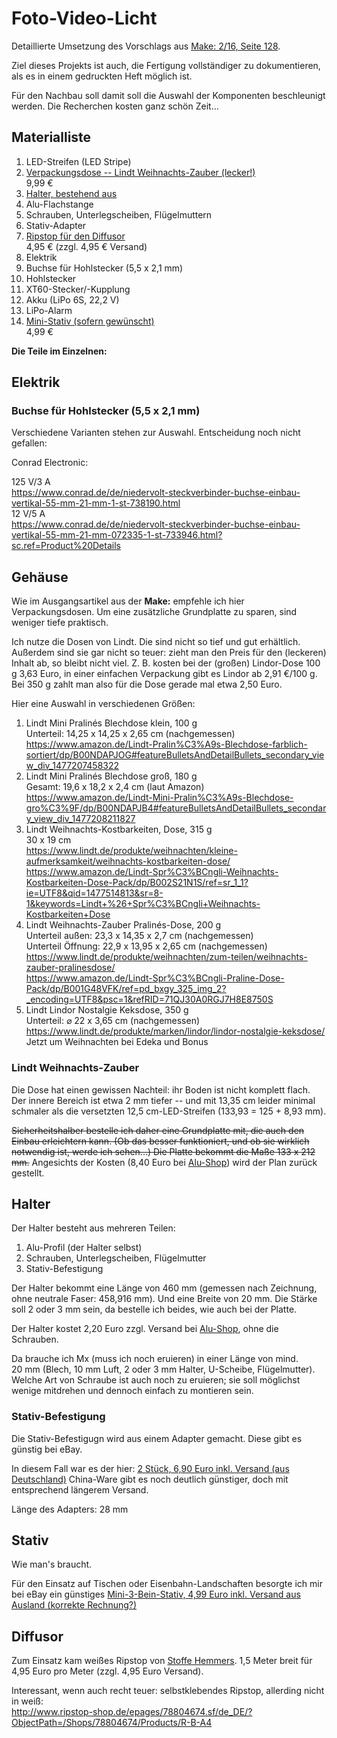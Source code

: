 # Foto-Video-Licht

Detaillierte Umsetzung des Vorschlags aus
[Make: 2/16, Seite 128](http://www.heise.de/make/inhalt/2016/02/128/).

Ziel dieses Projekts ist auch, die Fertigung vollständiger zu
dokumentieren, als es in einem gedruckten Heft möglich ist.

Für den Nachbau soll damit soll die Auswahl der Komponenten
beschleunigt werden. Die Recherchen kosten ganz schön Zeit...

## Materialliste

1. LED-Streifen (LED Stripe)
1. [Verpackungsdose -- Lindt Weihnachts-Zauber (lecker!)](#gehäuse)  
   9,99 €
1. [Halter, bestehend aus](#halter)
  1. Alu-Flachstange
  1. Schrauben, Unterlegscheiben, Flügelmuttern
  1. Stativ-Adapter
1. [Ripstop für den Diffusor](#diffusor)  
   4,95 € (zzgl. 4,95 € Versand)
1. Elektrik
  1. Buchse für Hohlstecker (5,5 x 2,1 mm)
  1. Hohlstecker
  1. XT60-Stecker/-Kupplung
  1. Akku (LiPo 6S, 22,2 V)
  1. LiPo-Alarm
1. [Mini-Stativ (sofern gewünscht)](#stativ)  
   4,99 €

**Die Teile im Einzelnen:**

## Elektrik

### Buchse für Hohlstecker (5,5 x 2,1 mm)

Verschiedene Varianten stehen zur Auswahl. Entscheidung noch nicht
gefallen:

Conrad Electronic:

125 V/3 A  
https://www.conrad.de/de/niedervolt-steckverbinder-buchse-einbau-vertikal-55-mm-21-mm-1-st-738190.html  
12 V/5 A  
https://www.conrad.de/de/niedervolt-steckverbinder-buchse-einbau-vertikal-55-mm-21-mm-072335-1-st-733946.html?sc.ref=Product%20Details

## Gehäuse

Wie im Ausgangsartikel aus der **Make:** empfehle ich hier
Verpackungsdosen. Um eine zusätzliche Grundplatte zu sparen, sind
weniger tiefe praktisch.

Ich nutze die Dosen von Lindt. Die sind nicht so tief und gut
erhältlich. Außerdem sind sie gar nicht so teuer: zieht man den Preis
für den (leckeren) Inhalt ab, so bleibt nicht viel. Z. B. kosten bei
der (großen) Lindor-Dose 100 g 3,63 Euro, in einer einfachen
Verpackung gibt es Lindor ab 2,91 €/100 g. Bei 350 g zahlt man also
für die Dose gerade mal etwa 2,50 Euro.

Hier eine Auswahl in verschiedenen Größen:

1. Lindt Mini Pralinés Blechdose klein, 100 g  
   Unterteil: 14,25 x 14,25 x 2,65 cm (nachgemessen)  
   https://www.amazon.de/Lindt-Pralin%C3%A9s-Blechdose-farblich-sortiert/dp/B00NDAPJOG#featureBulletsAndDetailBullets_secondary_view_div_1477207458322
1. Lindt Mini Pralinés Blechdose groß, 180 g  
   Gesamt: 19,6 x 18,2 x 2,4 cm (laut Amazon)  
   https://www.amazon.de/Lindt-Mini-Pralin%C3%A9s-Blechdose-gro%C3%9F/dp/B00NDAPJB4#featureBulletsAndDetailBullets_secondary_view_div_1477208211827
1. Lindt Weihnachts-Kostbarkeiten, Dose, 315 g  
   30 x 19 cm  
   https://www.lindt.de/produkte/weihnachten/kleine-aufmerksamkeit/weihnachts-kostbarkeiten-dose/  
   https://www.amazon.de/Lindt-Spr%C3%BCngli-Weihnachts-Kostbarkeiten-Dose-Pack/dp/B002S21N1S/ref=sr_1_1?ie=UTF8&qid=1477514813&sr=8-1&keywords=Lindt+%26+Spr%C3%BCngli+Weihnachts-Kostbarkeiten+Dose
1. Lindt Weihnachts-Zauber Pralinés-Dose, 200 g  
   Unterteil außen: 23,3 x 14,35 x 2,7 cm (nachgemessen)  
   Unterteil Öffnung: 22,9 x 13,95 x 2,65 cm (nachgemessen)  
   https://www.lindt.de/produkte/weihnachten/zum-teilen/weihnachts-zauber-pralinesdose/  
   https://www.amazon.de/Lindt-Spr%C3%BCngli-Praline-Dose-Pack/dp/B001G48VFK/ref=pd_bxgy_325_img_2?_encoding=UTF8&psc=1&refRID=71QJ30A0RGJ7H8E8750S
1. Lindt Lindor Nostalgie Keksdose, 350 g  
   Unterteil: ⌀ 22 x 3,65 cm (nachgemessen)  
   https://www.lindt.de/produkte/marken/lindor/lindor-nostalgie-keksdose/  
   Jetzt um Weihnachten bei Edeka und Bonus

### Lindt Weihnachts-Zauber

Die Dose hat einen gewissen Nachteil: ihr Boden ist nicht komplett
flach.  Der innere Bereich ist etwa 2 mm tiefer -- und mit 13,35 cm
leider minimal schmaler als die versetzten 12,5 cm-LED-Streifen
(133,93 = 125 + 8,93 mm).

~~Sicherheitshalber bestelle ich daher eine Grundplatte mit, die auch
den Einbau erleichtern kann. (Ob das besser funktioniert, und ob sie
wirklich notwendig ist, werde ich sehen...) Die Platte bekommt die
Maße 133 x 212 mm.~~ Angesichts der Kosten (8,40 Euro bei
[Alu-Shop](https://www.aluminium-online-shop.de/de/shop-aluminium-kleinstmengen/Bleche---Platten-_-4/index.html))
wird der Plan zurück gestellt.

## Halter

Der Halter besteht aus mehreren Teilen:

1. Alu-Profil (der Halter selbst)
1. Schrauben, Unterlegscheiben, Flügelmutter
1. Stativ-Befestigung

Der Halter bekommt eine Länge von 460 mm (gemessen nach Zeichnung,
ohne neutrale Faser: 458,916 mm). Und eine Breite von 20 mm. Die
Stärke soll 2 oder 3 mm sein, da bestelle ich beides, wie auch bei der
Platte.

Der Halter kostet 2,20 Euro zzgl. Versand bei
[Alu-Shop](https://www.aluminium-online-shop.de/de/shop-aluminium-kleinstmengen/Flachstangen-_-16/index.html),
ohne die Schrauben.

Da brauche ich Mx (muss ich noch eruieren) in einer Länge von
mind. 20&nbsp;mm (Blech, 10 mm Luft, 2 oder 3 mm Halter, U-Scheibe,
Flügelmutter). Welche Art von Schraube ist auch noch zu eruieren; sie
soll möglichst wenige mitdrehen und dennoch einfach zu montieren sein.

### Stativ-Befestigung

Die Stativ-Befestigugn wird aus einem Adapter gemacht. Diese gibt es
günstig bei eBay.

In diesem Fall war es der hier:
[2 Stück, 6,90 Euro inkl. Versand (aus Deutschland)](http://www.ebay.de/itm/152254833188)
China-Ware gibt es noch deutlich günstiger, doch mit entsprechend
längerem Versand.

Länge des Adapters: 28 mm

## Stativ

Wie man's braucht.

Für den Einsatz auf Tischen oder Eisenbahn-Landschaften besorgte ich
mir bei eBay ein günstiges
[Mini-3-Bein-Stativ, 4,99 Euro inkl. Versand aus Ausland (korrekte Rechnung?)](http://www.ebay.de/itm/201507544760)

## Diffusor

Zum Einsatz kam weißes Ripstop von [Stoffe Hemmers](https://www.stoffe-hemmers.de/ripstop-weiss).
1,5 Meter breit für 4,95 Euro pro Meter (zzgl. 4,95 Euro Versand).

Interessant, wenn auch recht teuer: selbstklebendes Ripstop, allerding
nicht in weiß:  
http://www.ripstop-shop.de/epages/78804674.sf/de_DE/?ObjectPath=/Shops/78804674/Products/R-B-A4


